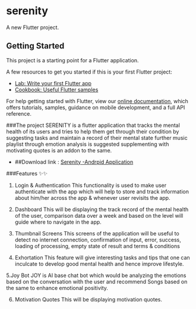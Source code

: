 # serenity

A new Flutter project.

## Getting Started

This project is a starting point for a Flutter application.

A few resources to get you started if this is your first Flutter project:

- [Lab: Write your first Flutter app](https://flutter.dev/docs/get-started/codelab)
- [Cookbook: Useful Flutter samples](https://flutter.dev/docs/cookbook)

For help getting started with Flutter, view our
[online documentation](https://flutter.dev/docs), which offers tutorials,
samples, guidance on mobile development, and a full API reference.


###The project SERENITY is a flutter application that tracks the mental health of its users and tries to help them get through their condition by suggesting tasks and 
maintain a record of their mental state further music playlist through emotion analysis is suggested supplementing with motivating quotes is an addon to the same.

- ##Download link : [Serenity -Andrpid Application](https://drive.google.com/file/d/13_kc6E0Gul_ZxOdjxJLMeeGGGlBeESEg/view?usp=sharing)

###Features ✨✨

1. Login & Authentication
This functionality is used to make user authenticate with the 
app which will help to store and track information about 
him/her across the app & whenever user revisits the app.

2. Dashboard 
This will be displaying the track record of the mental health 
of the user, comparison data over a week and based on the 
level will guide where to navigate in the app.

3. Thumbnail Screens 
This screens of the application will be useful to detect no 
internet connection, confirmation of input, error, success, 
loading of processing, empty state of result and terms & 
conditions

4. Exhortation 
This feature will give interesting tasks and tips that 
one can inculcate to develop good mental health and 
hence improve lifestyle.

5.Joy Bot 
JOY is AI base chat bot which would be analyzing
the emotions based on the conversation with
the user and recommend Songs based on the 
same to enhance emotional positivity.

6. Motivation Quotes
This will be displaying motivation quotes.


